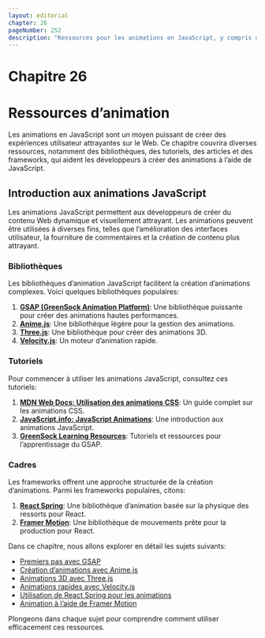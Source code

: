 ```yaml
---
layout: editorial
chapter: 26
pageNumber: 252
description: "Ressources pour les animations en JavaScript, y compris des bibliothèques, des tutoriels, des articles et des cadres pour créer des animations engageantes.
---
```


# Chapitre 26
# Ressources d’animation

Les animations en JavaScript sont un moyen puissant de créer des expériences utilisateur attrayantes sur le Web. Ce chapitre couvrira diverses ressources, notamment des bibliothèques, des tutoriels, des articles et des frameworks, qui aident les développeurs à créer des animations à l’aide de JavaScript.

## Introduction aux animations JavaScript

Les animations JavaScript permettent aux développeurs de créer du contenu Web dynamique et visuellement attrayant. Les animations peuvent être utilisées à diverses fins, telles que l’amélioration des interfaces utilisateur, la fourniture de commentaires et la création de contenu plus attrayant.

### Bibliothèques

Les bibliothèques d’animation JavaScript facilitent la création d’animations complexes. Voici quelques bibliothèques populaires:

1. **[GSAP (GreenSock Animation Platform)](https://greensock.com/gsap/)**: Une bibliothèque puissante pour créer des animations hautes performances.
2. **[Anime.js](https://animejs.com/)**: Une bibliothèque légère pour la gestion des animations.
3. **[Three.js](https://threejs.org/)**: Une bibliothèque pour créer des animations 3D.
4. **[Velocity.js](http://velocityjs.org/)**: Un moteur d’animation rapide.

### Tutoriels
Pour commencer à utiliser les animations JavaScript, consultez ces tutoriels:

1. **[MDN Web Docs: Utilisation des animations CSS](https://developer.mozilla.org/en-US/docs/Web/CSS/CSS_Animations/Using_CSS_animations)**: Un guide complet sur les animations CSS.
2. **[JavaScript.info: JavaScript Animations](https://javascript.info/js-animation/)**: Une introduction aux animations JavaScript.
3. **[GreenSock Learning Resources](https://greensock.com/learning/)**: Tutoriels et ressources pour l’apprentissage du GSAP.

### Cadres

Les frameworks offrent une approche structurée de la création d’animations. Parmi les frameworks populaires, citons:

1. **[React Spring](https://react-spring.io/)**: Une bibliothèque d’animation basée sur la physique des ressorts pour React.
2. **[Framer Motion](https://www.framer.com/motion/)**: Une bibliothèque de mouvements prête pour la production pour React.

Dans ce chapitre, nous allons explorer en détail les sujets suivants:

* [Premiers pas avec GSAP](./gsap.md)
* [Création d’animations avec Anime.js](./animejs.md)
* [Animations 3D avec Three.js](./threejs.md)
* [Animations rapides avec Velocity.js](./velocityjs.md)
* [Utilisation de React Spring pour les animations](./react-spring.md)
* [Animation à l’aide de Framer Motion](./framer-motion.md)

Plongeons dans chaque sujet pour comprendre comment utiliser efficacement ces ressources.